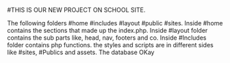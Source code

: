 #THIS IS OUR NEW PROJECT ON SCHOOL SITE.

The following folders #home #includes #layout #public #sites.
Inside #home contains the sections that made up the index.php.
Inside #layout folder contains the sub parts like, head, nav, footers and co.
Inside #Includes folder contains php functions.
the styles and scripts are in different sides like #sites, #Publics and assets.
The database 
OKay